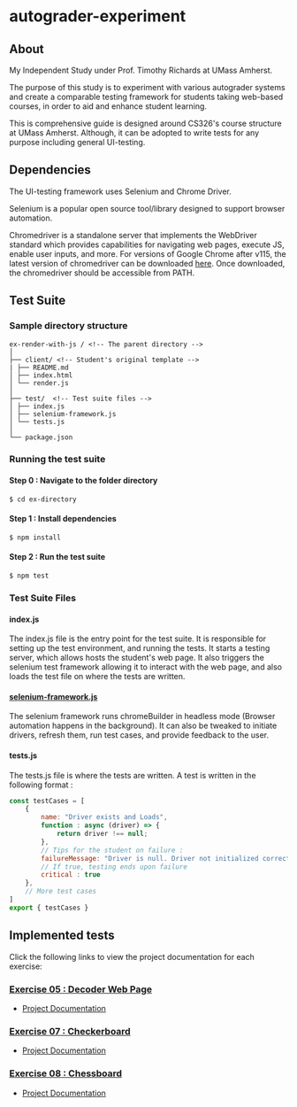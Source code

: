 # autograder-experiment

## About
My Independent Study under Prof. Timothy Richards at UMass Amherst.

The purpose of this study is to experiment with various autograder systems and create a comparable testing framework for students taking web-based courses, in order to aid and enhance student learning.

This is comprehensive guide is designed around CS326's course structure at UMass Amherst. Although, it can be adopted to write tests for any purpose including general UI-testing.

## Dependencies
The UI-testing framework uses Selenium and Chrome Driver.

Selenium is a popular open source tool/library designed to support browser automation. 

Chromedriver is a standalone server that implements the WebDriver standard which provides capabilities for navigating web pages, execute JS, enable user inputs, and more. For versions of Google Chrome after v115, the latest version of chromedriver can be downloaded [here](https://googlechromelabs.github.io/chrome-for-testing/#stable). Once downloaded, the chromedriver should be accessible from PATH.

## Test Suite

### Sample directory structure
```
ex-render-with-js / <!-- The parent directory -->
│
├── client/ <!-- Student's original template -->
| ├── README.md
│ ├── index.html
│ └── render.js
│
├── test/  <!-- Test suite files -->
│ ├── index.js
│ ├── selenium-framework.js
│ └── tests.js
│
└── package.json
```

### Running the test suite

#### Step 0 : Navigate to the folder directory
```$ cd ex-directory```
#### Step 1 : Install dependencies
```$ npm install```
#### Step 2 : Run the test suite
```$ npm test```

### Test Suite Files

#### index.js
The index.js file is the entry point for the test suite. It is responsible for setting up the test environment, and running the tests. 
It starts a testing server, which allows hosts the student's web page. It also triggers the selenium test framework allowing it to interact with the web page, and also loads the test file on where the tests are written.

#### [selenium-framework.js](./selenium-framework.js)
The selenium framework runs chromeBuilder in headless mode (Browser automation happens in the background). It can also be tweaked to initiate drivers, refresh them, run test cases, and provide feedback to the user.

#### tests.js
The tests.js file is where the tests are written. A test is written in the following format : 
```js
const testCases = [
    {
        name: "Driver exists and Loads",
        function : async (driver) => {
            return driver !== null;
        },
        // Tips for the student on failure : 
        failureMessage: "Driver is null. Driver not initialized correctly or Page does not load. Running more tests are not possible",
        // If true, testing ends upon failure
        critical : true
    },
    // More test cases
]
export { testCases }
```


## Implemented tests

Click the following links to view the project documentation for each exercise:

### [**Exercise 05** : Decoder Web Page](./READMEs/ex-05.md)
- [Project Documentation](https://umass-cs-326.github.io/docs/exercises/decoder-web-page/)

### [**Exercise 07** : Checkerboard](./READMEs/ex-07.md)
- [Project Documentation](https://umass-cs-326.github.io/docs/exercises/checkerboard/)

### [**Exercise 08** : Chessboard](./READMEs/ex-08.md)
- [Project Documentation](https://umass-cs-326.github.io/docs/exercises/chessboard/)

<!-- ### [**Exercise 11** : Rest and Fetch](./ex-09-rest-and-fetch/README.md)
- [Project Documentation](https://umass-cs-326.github.io/docs/exercises/rest-and-fetch/) -->
